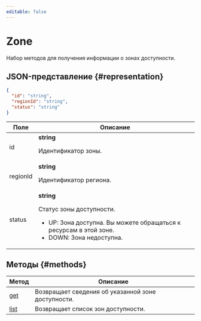 ```yaml
---
editable: false
---
```


# Zone
Набор методов для получения информации о зонах доступности.
## JSON-представление {#representation}
```json 
{
  "id": "string",
  "regionId": "string",
  "status": "string"
}
```
 
Поле | Описание
--- | ---
id | **string**<br><p>Идентификатор зоны.</p> 
regionId | **string**<br><p>Идентификатор региона.</p> 
status | **string**<br><p>Статус зоны доступности.</p> <ul> <li>UP: Зона доступна. Вы можете обращаться к ресурсам в этой зоне.</li> <li>DOWN: Зона недоступна.</li> </ul> 

## Методы {#methods}
Метод | Описание
--- | ---
[get](get.md) | Возвращает сведения об указанной зоне доступности.
[list](list.md) | Возвращает список зон доступности.